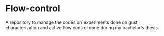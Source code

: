 # Flow-control
A repository to manage the codes on experiments done on gust characterization and active flow control done during my bachelor's thesis. 
